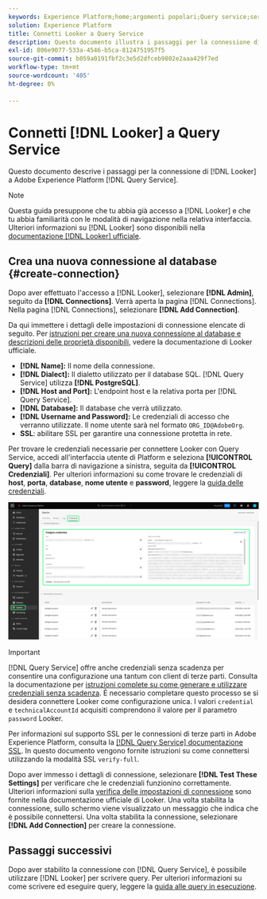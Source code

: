 ```yaml
---
keywords: Experience Platform;home;argomenti popolari;Query service;servizio query;Looker;looker;connect to query service;
solution: Experience Platform
title: Connetti Looker a Query Service
description: Questo documento illustra i passaggi per la connessione di Looker con Adobe Experience Platform Query Service.
exl-id: 806e9077-533a-4546-b5ca-8124751957f5
source-git-commit: b059a0191fbf2c3e5d2dfceb9802e2aaa429f7ed
workflow-type: tm+mt
source-wordcount: '405'
ht-degree: 0%

---
```


# Connetti [!DNL Looker] a Query Service

Questo documento descrive i passaggi per la connessione di [!DNL Looker] a Adobe Experience Platform [!DNL Query Service].

>[!NOTE]
>
> Questa guida presuppone che tu abbia già accesso a [!DNL Looker] e che tu abbia familiarità con le modalità di navigazione nella relativa interfaccia. Ulteriori informazioni su [!DNL Looker] sono disponibili nella [documentazione [!DNL Looker] ufficiale](https://docs.looker.com/).

## Crea una nuova connessione al database {#create-connection}

Dopo aver effettuato l&#39;accesso a [!DNL Looker], selezionare **[!DNL Admin]**, seguito da **[!DNL Connections]**. Verrà aperta la pagina [!DNL Connections]. Nella pagina [!DNL Connections], selezionare **[!DNL Add Connection]**.

Da qui immettere i dettagli delle impostazioni di connessione elencate di seguito. Per [istruzioni per creare una nuova connessione al database e descrizioni delle proprietà disponibili](https://cloud.google.com/looker/docs/connecting-to-your-db#creating_a_new_database_connection), vedere la documentazione di Looker ufficiale.

- **[!DNL Name]:** Il nome della connessione.
- **[!DNL Dialect]:** Il dialetto utilizzato per il database SQL. [!DNL Query Service] utilizza **[!DNL PostgreSQL]**.
- **[!DNL Host and Port]:** L&#39;endpoint host e la relativa porta per [!DNL Query Service].
- **[!DNL Database]:** Il database che verrà utilizzato.
- **[!DNL Username and Password]:** Le credenziali di accesso che verranno utilizzate. Il nome utente sarà nel formato `ORG_ID@AdobeOrg`.
- **SSL**: abilitare SSL per garantire una connessione protetta in rete.

Per trovare le credenziali necessarie per connettere Looker con Query Service, accedi all&#39;interfaccia utente di Platform e seleziona **[!UICONTROL Query]** dalla barra di navigazione a sinistra, seguita da **[!UICONTROL Credenziali]**. Per ulteriori informazioni su come trovare le credenziali di **host**, **porta**, **database**, **nome utente** e **password**, leggere la [guida delle credenziali](../ui/credentials.md).

![Pagina Credenziali dell&#39;area di lavoro Query Experience Platform con le credenziali evidenziate e le credenziali in scadenza.](../images/clients/looker/query-service-credentials-page.png)

>[!IMPORTANT]
>
>[!DNL Query Service] offre anche credenziali senza scadenza per consentire una configurazione una tantum con client di terze parti. Consulta la documentazione per [istruzioni complete su come generare e utilizzare credenziali senza scadenza](../ui/credentials.md#non-expiring-credentials). È necessario completare questo processo se si desidera connettere Looker come configurazione unica. I valori `credential` e `technicalAccountId` acquisiti comprendono il valore per il parametro `password` Looker.

Per informazioni sul supporto SSL per le connessioni di terze parti in Adobe Experience Platform, consulta la [[!DNL Query Service] documentazione SSL](./ssl-modes.md). In questo documento vengono fornite istruzioni su come connettersi utilizzando la modalità SSL `verify-full`.

Dopo aver immesso i dettagli di connessione, selezionare **[!DNL Test These Settings]** per verificare che le credenziali funzionino correttamente. Ulteriori informazioni sulla [verifica delle impostazioni di connessione](https://cloud.google.com/looker/docs/connecting-to-your-db#testing_your_connection_settings) sono fornite nella documentazione ufficiale di Looker. Una volta stabilita la connessione, sullo schermo viene visualizzato un messaggio che indica che è possibile connettersi. Una volta stabilita la connessione, selezionare **[!DNL Add Connection]** per creare la connessione.

## Passaggi successivi

Dopo aver stabilito la connessione con [!DNL Query Service], è possibile utilizzare [!DNL Looker] per scrivere query. Per ulteriori informazioni su come scrivere ed eseguire query, leggere la [guida alle query in esecuzione](../best-practices/writing-queries.md).
